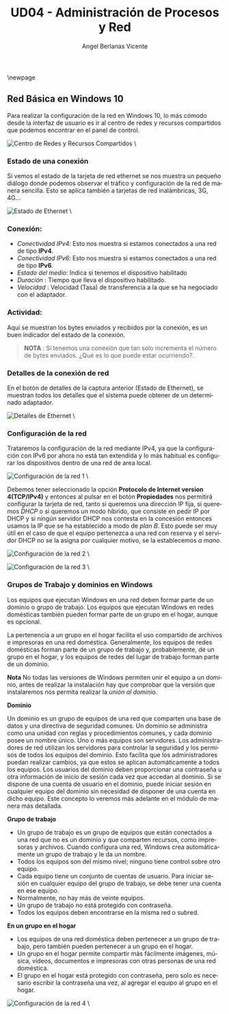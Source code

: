 ﻿---
title: UD04 - Administración de Procesos y Red
author: Angel Berlanas Vicente
header-includes: |
lang: es-ES
keywords: [ASIR, ISO, Procesos, Red]
---

\newpage

## Red Básica en Windows 10

Para realizar la configuración de la red en Windows 10, lo más cómodo desde la interfaz de usuario es ir al centro de redes y recursos compartidos que podemos encontrar en el panel de control.

![Centro de Redes y Recursos Compartidos](RedBasicaWindows/RedesYFirewall_01.png)
\ 

### Estado de una conexión

Si vemos el estado de la tarjeta de red ethernet se nos muestra un pequeño diálogo donde podemos observar el tráfico y configuración de la red de manera sencilla. Esto se aplica también
a tarjetas de red inalámbricas, 3G, 4G... 

![Estado de Ethernet](RedBasicaWindows/RedesYFirewall_02.png)
\ 

### Conexión:

 * *Conectividad IPv4*: Esto nos muestra si estamos conectados a una red de tipo **IPv4**.
 * *Conectividad IPv6*: Esto nos muestra si estamos conectados a una red de tipo **IPv6**.
 * *Estado del medio*: Indica si tenemos el dispositivo habilitado
 * *Duración* : Tiempo que lleva el dispositivo habilitado.
 * *Velocidad* : Velocidad (Tasa) de transferencia a la que se ha negociado con el adaptador.
 
### Actividad:

 Aquí se muestran los bytes enviados y recibidos por la conexión, es un buen indicador del estado de la conexión.

>**NOTA** : Si tenemos una conexión que tan solo incrementa el número de bytes enviados. ¿Qué es lo que puede estar ocurriendo?.

### Detalles de la conexión de red

En el botón de detalles de la captura anterior (Estado de Ethernet), se muestran todos los detalles que el sistema puede obtener de un determinado adaptador.

![Detalles de Ethernet](RedBasicaWindows/RedesYFirewall_03.png)
\ 

### Configuración de la red

Trataremos la configuración de la red mediante IPv4, ya que la configuración con IPv6 por ahora no está tan extendida y lo más habitual es configurar los dispositivos dentro de una red de area local.

![Configuración de la red 1](RedBasicaWindows/RedesYFirewall_04.png)
\ 

Debemos tener seleccionado la opción **Protocolo de Internet version 4(TCP/IPv4)** y entonces al pulsar en el botón **Propiedades** nos permitirá configurar la tarjeta 
de red, tanto si queremos una dirección IP fija, si queremos *DHCP* o si queremos un modo híbrido, que consiste en pedir IP por DHCP y si ningún servidor DHCP nos contesta
en la concesión entonces usamos la IP que se ha establecido a modo de *plan B*. Esto puede ser muy útil en el caso de que el equipo pertenezca a una red con reserva
y el servidor DHCP no se la asigna por cualquier motivo, se la establecemos *a mano*.

![Configuración de la red 2](RedBasicaWindows/RedesYFirewall_05.png)
\ 

![Configuración de la red 3](RedBasicaWindows/RedesYFirewall_06.png)
\ 


### Grupos de Trabajo y dominios en Windows

Los equipos que ejecutan Windows en una red deben formar parte de un dominio o grupo de trabajo.
Los equipos que ejecutan Windows en redes domésticas también pueden formar parte de un grupo en el hogar, aunque es opcional.

La pertenencia a un grupo en el hogar facilita el uso compartido de archivos e impresoras en una red doméstica.
Generalmente, los equipos de redes domésticas forman parte de un grupo de trabajo y, probablemente, de un grupo en el hogar,
y los equipos de redes del lugar de trabajo forman parte de un dominio.

**Nota**
No todas las versiones de Windows permiten unir el equipo a un dominio, antes de realizar la instalación hay que comprobar
que la versión que instalaremos nos permita realizar la _unión al dominio_.

**Dominio**

Un dominio es un grupo de equipos de una red que comparten una base de datos y una directiva de seguridad comunes. Un dominio se administra como una unidad con reglas y procedimientos comunes, y cada dominio posee un nombre único.
Uno o más equipos son servidores. Los administradores de red utilizan los servidores para controlar la seguridad y los permisos de todos los equipos del dominio. Esto facilita que los administradores puedan realizar cambios, ya que estos se aplican automáticamente a todos los equipos. 
Los usuarios del dominio deben proporcionar una contraseña u otra información de inicio de sesión cada vez que accedan al dominio.
Si se dispone de una cuenta de usuario en el dominio, puede iniciar sesión en cualquier equipo del dominio sin necesidad de disponer de una cuenta en dicho equipo.
Este concepto lo veremos más adelante en el módulo de manera más detallada.

**Grupo de trabajo**

* Un grupo de trabajo es un grupo de equipos que están conectados a una red que no es un dominio y que comparten recursos, como impresoras y archivos. Cuando configura una red, Windows crea automáticamente un grupo de trabajo y le da un nombre.
* Todos los equipos son del mismo nivel; ninguno tiene control sobre otro equipo.
* Cada equipo tiene un conjunto de cuentas de usuario. Para iniciar sesión en cualquier equipo del grupo de trabajo, se debe tener una cuenta en ese equipo.
* Normalmente, no hay más de veinte equipos.
* Un grupo de trabajo no está protegido con contraseña.
* Todos los equipos deben encontrarse en la misma red o subred.

**En un grupo en el hogar**

* Los equipos de una red doméstica deben pertenecer a un grupo de trabajo, pero también pueden pertenecer a un grupo en el hogar.
* Un grupo en el hogar permite compartir más fácilmente imágenes, música, vídeos, documentos e impresoras con otras personas de una red doméstica.
* El grupo en el hogar está protegido con contraseña, pero solo es necesario escribir la contraseña una vez, al agregar el equipo al grupo en el hogar.

![Configuración de la red 4](RedBasicaWindows/RedesYFirewall_07.png)
\
